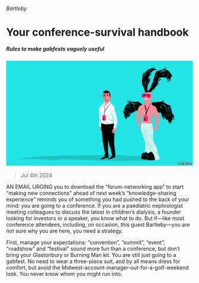 ###### Bartleby

# Your conference-survival handbook 

##### Rules to make gabfests vaguely useful 

![image](images/20240706_WBD010.jpg) 

> Jul 4th 2024 

AN EMAIL URGING you to download the “forum-networking app” to start “making new connections” ahead of next week’s “knowledge-sharing experience” reminds you of something you had pushed to the back of your mind: you are going to a conference. If you are a paediatric nephrologist meeting colleagues to discuss the latest in children’s dialysis, a founder looking for investors or a speaker, you know what to do. But if—like most conference attendees, including, on occasion, this guest Bartleby—you are not sure why you are here, you need a strategy. 

First, manage your expectations: “convention”, “summit”, “event”, “roadshow” and “festival” sound more fun than a conference, but don’t bring your Glastonbury or Burning Man kit. You are still just going to a gabfest. No need to wear a three-piece suit, and by all means dress for comfort, but avoid the Midwest-account-manager-out-for-a-golf-weekend look. You never know whom you might run into.

